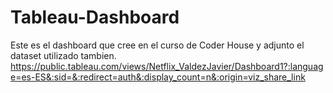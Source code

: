 # Tableau-Dashboard
Este es el dashboard que cree en el curso de Coder House y adjunto el dataset utilizado tambien.
https://public.tableau.com/views/Netflix_ValdezJavier/Dashboard1?:language=es-ES&:sid=&:redirect=auth&:display_count=n&:origin=viz_share_link
